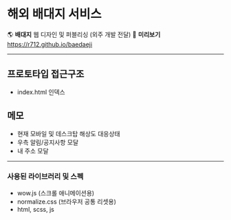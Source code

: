 해외 배대지 서비스
=============
🌎 **배대지** 웹 디자인 및 퍼블리싱 (외주 개발 전달)
🥦 **미리보기** <https://r712.github.io/baedaeji>

***

## 프로토타입 접근구조
- index.html 인덱스

## 메모
- 현재 모바일 및 데스크탑 해상도 대응상태
- 우측 알림/공지사항 모달
- 내 주소 모달

***

### 사용된 라이브러리 및 스펙
- wow.js (스크롤 애니메이션용)
- normalize.css (브라우저 공통 리셋용)
- html, scss, js
